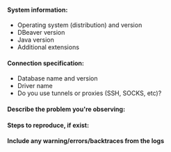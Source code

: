<!--
Thank you for reporting an issue.

*IMPORTANT* -  *before* creating a new issue please look around:
 - DBeaver documentation: https://github.com/dbeaver/dbeaver/wiki
 and
 - open issues in Github tracker: https://github.com/dbeaver/dbeaver/issues
  
If you cannot find a similar problem, then create a new issue. Short tips about new issues can be found here: https://github.com/dbeaver/dbeaver/wiki/Posting-issues

Please, do not create issue duplicates. If you find the same or similar issue, just add a comment or vote for this feature. It helps us to track the most popular requests and fix them faster.

Please fill in as much of the template as possible.
-->

#### System information: 
- Operating system (distribution) and version
- DBeaver version
- Java version 
- Additional extensions

#### Connection specification:
- Database name and version
- Driver name
- Do you use tunnels or proxies (SSH, SOCKS, etc)? 

#### Describe the problem you're observing:

#### Steps to reproduce, if exist:

#### Include any warning/errors/backtraces from the logs
<!-- Please, find the short guide how to find logs here: https://github.com/dbeaver/dbeaver/wiki/Log-files-->
